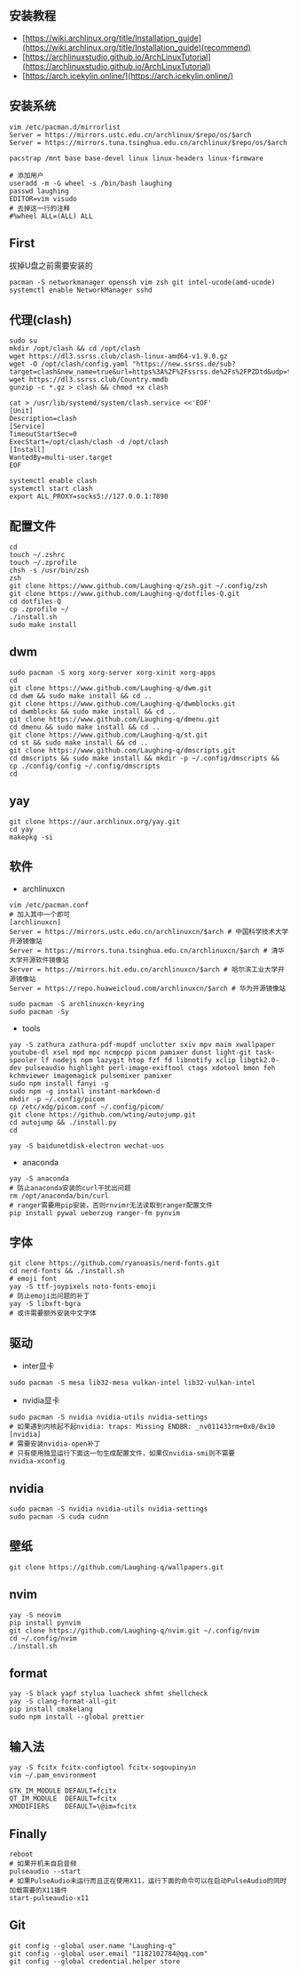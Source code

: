 ## 安装教程
- [https://wiki.archlinux.org/title/Installation_guide](https://wiki.archlinux.org/title/Installation_guide)(recommend)
- [https://archlinuxstudio.github.io/ArchLinuxTutorial](https://archlinuxstudio.github.io/ArchLinuxTutorial)
- [https://arch.icekylin.online/](https://arch.icekylin.online/)

## 安装系统
```shell
vim /etc/pacman.d/mirrorlist
Server = https://mirrors.ustc.edu.cn/archlinux/$repo/os/$arch
Server = https://mirrors.tuna.tsinghua.edu.cn/archlinux/$repo/os/$arch
```
```shell
pacstrap /mnt base base-devel linux linux-headers linux-firmware
```

```shell
# 添加用户
useradd -m -G wheel -s /bin/bash laughing
passwd laughing
EDITOR=vim visudo
# 去掉这一行的注释
#%wheel ALL=(ALL) ALL
```

## First
拔掉U盘之前需要安装的
```shell
pacman -S networkmanager openssh vim zsh git intel-ucode(amd-ucode)
systemctl enable NetworkManager sshd
```

## 代理(clash)
```shell
sudo su
mkdir /opt/clash && cd /opt/clash
wget https://dl3.ssrss.club/clash-linux-amd64-v1.9.0.gz  
wget -O /opt/clash/config.yaml "https://new.ssrss.de/sub?target=clash&new_name=true&url=https%3A%2F%2Fssrss.de%2Fs%2FPZDtd&udp=true&tfo=true&config=https%3A//ssrss.de/ssrss.ini"
wget https://dl3.ssrss.club/Country.mmdb
gunzip -c *.gz > clash && chmod +x clash
```
```shell
cat > /usr/lib/systemd/system/clash.service <<'EOF'
[Unit]
Description=clash
[Service]
TimeoutStartSec=0
ExecStart=/opt/clash/clash -d /opt/clash
[Install]
WantedBy=multi-user.target
EOF
```
```shell
systemctl enable clash
systemctl start clash
export ALL_PROXY=socks5://127.0.0.1:7890
```
## 配置文件
```shell
cd
touch ~/.zshrc
touch ~/.zprofile
chsh -s /usr/bin/zsh
zsh
git clone https://www.github.com/Laughing-q/zsh.git ~/.config/zsh
git clone https://www.github.com/Laughing-q/dotfiles-Q.git
cd dotfiles-Q
cp .zprofile ~/
./install.sh
sudo make install
```

## dwm
```shell
sudo pacman -S xorg xorg-server xorg-xinit xorg-apps
cd
git clone https://www.github.com/Laughing-q/dwm.git
cd dwm && sudo make install && cd ..
git clone https://www.github.com/Laughing-q/dwmblocks.git
cd dwmblocks && sudo make install && cd ..
git clone https://www.github.com/Laughing-q/dmenu.git
cd dmenu && sudo make install && cd ..
git clone https://www.github.com/Laughing-q/st.git
cd st && sudo make install && cd ..
git clone https://www.github.com/Laughing-q/dmscripts.git
cd dmscripts && sudo make install && mkdir -p ~/.config/dmscripts && cp ./config/config ~/.config/dmscripts
cd
```
## yay
```shell
git clone https://aur.archlinux.org/yay.git
cd yay
makepkg -si
```

## 软件
- archlinuxcn
```shell
vim /etc/pacman.conf
# 加入其中一个即可
[archlinuxcn]
Server = https://mirrors.ustc.edu.cn/archlinuxcn/$arch # 中国科学技术大学开源镜像站
Server = https://mirrors.tuna.tsinghua.edu.cn/archlinuxcn/$arch # 清华大学开源软件镜像站
Server = https://mirrors.hit.edu.cn/archlinuxcn/$arch # 哈尔滨工业大学开源镜像站
Server = https://repo.huaweicloud.com/archlinuxcn/$arch # 华为开源镜像站

sudo pacman -S archlinuxcn-keyring
sudo pacman -Sy
```

- tools
```shell
yay -S zathura zathura-pdf-mupdf unclutter sxiv mpv maim xwallpaper youtube-dl xsel mpd mpc ncmpcpp picom pamixer dunst light-git task-spooler lf nodejs npm lazygit htop fzf fd libnotify xclip libgtk2.0-dev pulseaudio highlight perl-image-exiftool ctags xdotool bmon feh kchmviewer imagemagick pulsemixer pamixer
sudo npm install fanyi -g
sudo npm -g install instant-markdown-d
mkdir -p ~/.config/picom
cp /etc/xdg/picom.conf ~/.config/picom/
git clone https://github.com/wting/autojump.git
cd autojump && ./install.py
cd
```

```shell
yay -S baidunetdisk-electron wechat-uos
```

- anaconda
```shell
yay -S anaconda
# 防止anaconda安装的curl干扰出问题
rm /opt/anaconda/bin/curl
# ranger需要用pip安装，否则rnvimr无法读取到ranger配置文件
pip install pywal ueberzug ranger-fm pynvim
```

## 字体
```shell
git clone https://github.com/ryanoasis/nerd-fonts.git
cd nerd-fonts && ./install.sh
# emoji font
yay -S ttf-joypixels noto-fonts-emoji
# 防止emoji出问题的补丁
yay -S libxft-bgra
# 或许需要额外安装中文字体
```

## 驱动
- inter显卡
```shell
sudo pacman -S mesa lib32-mesa vulkan-intel lib32-vulkan-intel
```
- nvidia显卡
```shell
sudo pacman -S nvidia nvidia-utils nvidia-settings
# 如果遇到内核起不起nvidia: traps: Missing ENDBR: _nv011433rm+0x0/0x10 [nvidia]
# 需要安装nvidia-open补丁
# 只有使用独显运行下面这一句生成配置文件，如果仅nvidia-smi则不需要
nvidia-xconfig
```

## nvidia
```shell
sudo pacman -S nvidia nvidia-utils nvidia-settings
sudo pacman -S cuda cudnn
```

## 壁纸
```shell
git clone https://github.com/Laughing-q/wallpapers.git
```

## nvim
```shell
yay -S neovim
pip install pynvim
git clone https://github.com/Laughing-q/nvim.git ~/.config/nvim
cd ~/.config/nvim
./install.sh
```

## format
```shell
yay -S black yapf stylua luacheck shfmt shellcheck 
yay -S clang-format-all-git
pip install cmakelang
sudo npm install --global prettier
```


## 输入法
```shell
yay -S fcitx fcitx-configtool fcitx-sogoupinyin
vim ~/.pam_environment

GTK_IM_MODULE DEFAULT=fcitx
QT_IM_MODULE  DEFAULT=fcitx
XMODIFIERS    DEFAULT=\@im=fcitx
```

## Finally
```shell
reboot
# 如果开机未自启音频
pulseaudio --start
# 如果PulseAudio未运行而且正在使用X11，运行下面的命令可以在启动PulseAudio的同时加载需要的X11插件
start-pulseaudio-x11
```

## Git
```shell
git config --global user.name "Laughing-q"
git config --global user.email "1182102784@qq.com"
git config --global credential.helper store
```

